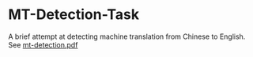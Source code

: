 # MT-Detection-Task
A brief attempt at detecting machine translation from Chinese to English. See [mt-detection.pdf](https://github.com/wardbradt/MT-Detection-Task/blob/main/mt-detection.pdf)
